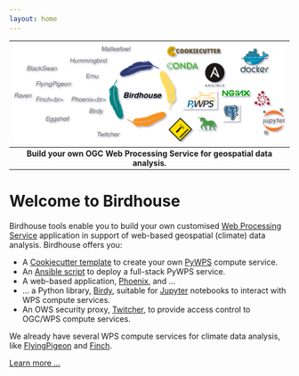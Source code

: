 ```yaml
---
layout: home
---
```


| ![](/assets/birdhouse-ecosphere.svg) |
| :--: |
| **Build your own OGC Web Processing Service for geospatial data analysis.** |

# Welcome to Birdhouse
Birdhouse tools enable you to build your own customised
[Web Processing Service](http://opengeospatial.org/standards/wps)
application in support of web-based geospatial (climate) data analysis. Birdhouse offers you:

* A [Cookiecutter template](https://cookiecutter-birdhouse.readthedocs.io/en/latest/) to create your own [PyWPS](http://pywps.org/) compute service.
* An [Ansible script](https://ansible-wps-playbook.readthedocs.io/en/latest/index.html) to deploy a full-stack PyWPS service.
* A web-based application, [Phoenix](https://pyramid-phoenix.readthedocs.io/en/latest/), and ...
* ... a Python library, [Birdy](https://birdy.readthedocs.io/en/latest/),
  suitable for [Jupyter](https://jupyter.org/) notebooks to interact with WPS compute services.
* An OWS security proxy, [Twitcher](https://twitcher.readthedocs.io/en/latest/),
  to provide access control to OGC/WPS compute services.

We already have several WPS compute services for climate data analysis, like [FlyingPigeon](https://flyingpigeon.readthedocs.io/en/latest/) and [Finch](https://github.com/bird-house/finch).

[Learn more ...](/getstarted)
